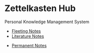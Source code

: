 # Zettelkasten Hub
Personal Knowledge Management System

- [Fleeting Notes](Fleeting_Notes/Index.md)
- [Literature Notes](Literature_Notes/Index.md)
* [Permanent Notes](Permanent_Notes/Index.md)
